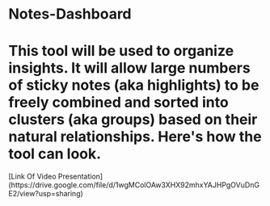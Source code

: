 # Notes-Dashboard
<h1>This tool will be used to organize insights. It will allow large numbers of sticky notes (aka highlights) to be freely combined and sorted into clusters (aka groups) based on their natural relationships. Here's how the tool can look.</h1>
[Link Of Video Presentation](https://drive.google.com/file/d/1wgMColOAw3XHX92mhxYAJHPgOVuDnGE2/view?usp=sharing)
